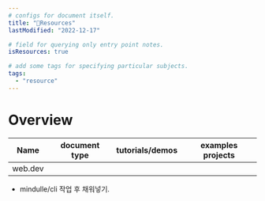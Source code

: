 ```yaml
---
# configs for document itself.
title: "🚚Resources"
lastModified: "2022-12-17"

# field for querying only entry point notes.
isResources: true

# add some tags for specifying particular subjects.
tags:
  - "resource"
---
```

# Overview
| Name | document type | tutorials/demos | examples projects |
| ---- | ------------- | --------------- | -------- |
| web.dev     |               |                 |          |

- mindulle/cli 작업 후 채워넣기.